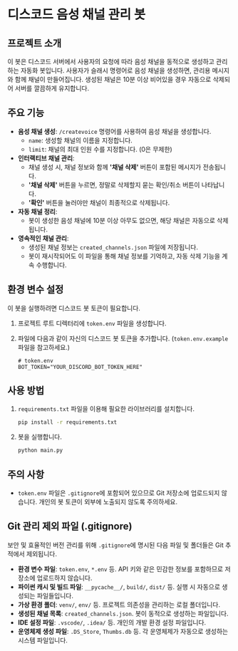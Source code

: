 # 디스코드 음성 채널 관리 봇

## 프로젝트 소개
이 봇은 디스코드 서버에서 사용자의 요청에 따라 음성 채널을 동적으로 생성하고 관리하는 자동화 봇입니다. 사용자가 슬래시 명령어로 음성 채널을 생성하면, 관리용 메시지와 함께 채널이 만들어집니다. 생성된 채널은 10분 이상 비어있을 경우 자동으로 삭제되어 서버를 깔끔하게 유지합니다.

## 주요 기능
- **음성 채널 생성**: `/createvoice` 명령어를 사용하여 음성 채널을 생성합니다.
  - `name`: 생성할 채널의 이름을 지정합니다.
  - `limit`: 채널의 최대 인원 수를 지정합니다. (0은 무제한)
- **인터랙티브 채널 관리**:
  - 채널 생성 시, 채널 정보와 함께 **'채널 삭제'** 버튼이 포함된 메시지가 전송됩니다.
  - **'채널 삭제'** 버튼을 누르면, 정말로 삭제할지 묻는 확인/취소 버튼이 나타납니다.
  - **'확인'** 버튼을 눌러야만 채널이 최종적으로 삭제됩니다.
- **자동 채널 정리**:
  - 봇이 생성한 음성 채널에 10분 이상 아무도 없으면, 해당 채널은 자동으로 삭제됩니다.
- **영속적인 채널 관리**:
  - 생성된 채널 정보는 `created_channels.json` 파일에 저장됩니다.
  - 봇이 재시작되어도 이 파일을 통해 채널 정보를 기억하고, 자동 삭제 기능을 계속 수행합니다.

## 환경 변수 설정
이 봇을 실행하려면 디스코드 봇 토큰이 필요합니다.

1.  프로젝트 루트 디렉터리에 `token.env` 파일을 생성합니다.
2.  파일에 다음과 같이 자신의 디스코드 봇 토큰을 추가합니다. (`token.env.example` 파일을 참고하세요.)

    ```env
    # token.env
    BOT_TOKEN="YOUR_DISCORD_BOT_TOKEN_HERE"
    ```

## 사용 방법
1.  `requirements.txt` 파일을 이용해 필요한 라이브러리를 설치합니다.
    ```bash
    pip install -r requirements.txt
    ```
2.  봇을 실행합니다.
    ```bash
    python main.py
    ```

## 주의 사항
- `token.env` 파일은 `.gitignore`에 포함되어 있으므로 Git 저장소에 업로드되지 않습니다. 개인의 봇 토큰이 외부에 노출되지 않도록 주의하세요.

## Git 관리 제외 파일 (.gitignore)
보안 및 효율적인 버전 관리를 위해 `.gitignore`에 명시된 다음 파일 및 폴더들은 Git 추적에서 제외됩니다.

- **환경 변수 파일**: `token.env`, `*.env` 등. API 키와 같은 민감한 정보를 포함하므로 저장소에 업로드하지 않습니다.
- **파이썬 캐시 및 빌드 파일**: `__pycache__/`, `build/`, `dist/` 등. 실행 시 자동으로 생성되는 파일들입니다.
- **가상 환경 폴더**: `venv/`, `env/` 등. 프로젝트 의존성을 관리하는 로컬 폴더입니다.
- **생성된 채널 목록**: `created_channels.json`. 봇이 동적으로 생성하는 파일입니다.
- **IDE 설정 파일**: `.vscode/`, `.idea/` 등. 개인의 개발 환경 설정 파일입니다.
- **운영체제 생성 파일**: `.DS_Store`, `Thumbs.db` 등. 각 운영체제가 자동으로 생성하는 시스템 파일입니다.